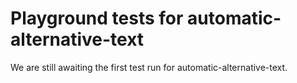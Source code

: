 # Playground tests for automatic-alternative-text
We are still awaiting the first test run for automatic-alternative-text.
